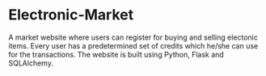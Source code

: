 # Electronic-Market
A market website where users can register for buying and selling electonic items.
Every user has a predetermined set of credits which he/she can use for the transactions.
The website is built using Python, Flask and SQLAlchemy.

